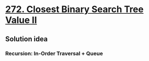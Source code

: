 # [272. Closest Binary Search Tree Value II](https://leetcode.ca/all/272.html)

## Solution idea
### Recursion: In-Order Traversal + Queue